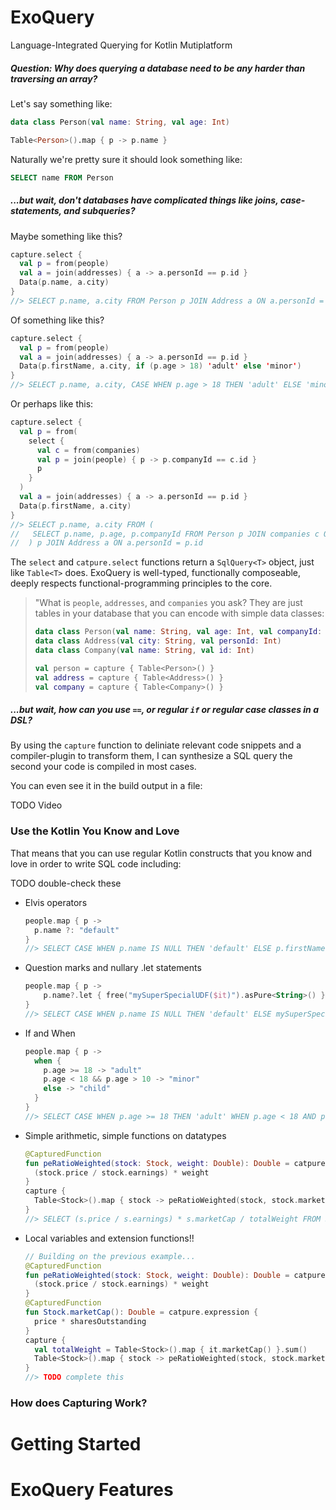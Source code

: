 # ExoQuery
Language-Integrated Querying for Kotlin Mutiplatform


##### *Question: Why does querying a database need to be any harder than traversing an array?* 

Let's say something like:
```kotlin
data class Person(val name: String, val age: Int)

Table<Person>().map { p -> p.name }
```
Naturally we're pretty sure it should look something like:
```sql
SELECT name FROM Person
```

##### *...but wait, don't databases have complicated things like joins, case-statements, and subqueries?*

Maybe something like this?
```kotlin
capture.select {
  val p = from(people)
  val a = join(addresses) { a -> a.personId == p.id }
  Data(p.name, a.city)
}
//> SELECT p.name, a.city FROM Person p JOIN Address a ON a.personId = p.id
```

Of something like this?
```kotlin
capture.select {
  val p = from(people)
  val a = join(addresses) { a -> a.personId == p.id }
  Data(p.firstName, a.city, if (p.age > 18) 'adult' else 'minor')
}
//> SELECT p.name, a.city, CASE WHEN p.age > 18 THEN 'adult' ELSE 'minor' END FROM Person p JOIN Address a ON a.personId = p.id
```

Or perhaps like this:
```kotlin
capture.select {
  val p = from(
    select {
      val c = from(companies)
      val p = join(people) { p -> p.companyId == c.id }
      p
    }
  )
  val a = join(addresses) { a -> a.personId == p.id }
  Data(p.firstName, a.city)
}
//> SELECT p.name, a.city FROM (
//   SELECT p.name, p.age, p.companyId FROM Person p JOIN companies c ON c.id = p.companyId
//  ) p JOIN Address a ON a.personId = p.id
```

The `select` and `catpure.select` functions return a `SqlQuery<T>` object, just like `Table<T>` does.
ExoQuery is well-typed, functionally composeable, deeply respects functional-programming
principles to the core.

> "What is `people`, `addresses`, and `companies` you ask? They are just tables in your database
> that you can encode with simple data classes:
> ```kotlin
> data class Person(val name: String, val age: Int, val companyId: Int)
> data class Address(val city: String, val personId: Int)
> data class Company(val name: String, val id: Int)
> 
> val person = capture { Table<Person>() }
> val address = capture { Table<Address>() }
> val company = capture { Table<Company>() }
> ```

##### *...but wait, how can you use `==`, or regular `if` or regular case classes in a DSL?*

By using the `capture` function to deliniate relevant code snippets and a compiler-plugin to
transform them, I can synthesize a SQL query the second your code is compiled in most cases.

You can even see it in the build output in a file:

TODO Video

### Use the Kotlin You Know and Love

That means that you can use regular Kotlin constructs that you know and love in order to write SQL code including:

TODO double-check these

- Elvis operators
  ```kotlin
  people.map { p ->
    p.name ?: "default"
  }
  //> SELECT CASE WHEN p.name IS NULL THEN 'default' ELSE p.firstName END FROM Person p
  ```
- Question marks and nullary .let statements
  ```kotlin
  people.map { p ->
      p.name?.let { free("mySuperSpecialUDF($it)").asPure<String>() } ?: "default"
  }
  //> SELECT CASE WHEN p.name IS NULL THEN 'default' ELSE mySuperSpecialUDF(p.name) END FROM Person p
  ```
- If and When
  ```kotlin
  people.map { p ->
    when {
      p.age >= 18 -> "adult"
      p.age < 18 && p.age > 10 -> "minor"
      else -> "child"
    } 
  }
  //> SELECT CASE WHEN p.age >= 18 THEN 'adult' WHEN p.age < 18 AND p.age > 10 THEN 'minor' ELSE 'child' END FROM Person p
  ```
- Simple arithmetic, simple functions on datatypes
  ```kotlin
  @CapturedFunction
  fun peRatioWeighted(stock: Stock, weight: Double): Double = catpure.expression {
    (stock.price / stock.earnings) * weight
  }
  capture {
    Table<Stock>().map { stock -> peRatioWeighted(stock, stock.marketCap/totalWeight) } 
  }
  //> SELECT (s.price / s.earnings) * s.marketCap / totalWeight FROM Stock s
  ```
- Local variables and extension functions!!
  ```kotlin
  // Building on the previous example...
  @CapturedFunction
  fun peRatioWeighted(stock: Stock, weight: Double): Double = catpure.expression {
    (stock.price / stock.earnings) * weight
  }
  @CapturedFunction
  fun Stock.marketCap(): Double = catpure.expression {
    price * sharesOutstanding
  }
  capture {
    val totalWeight = Table<Stock>().map { it.marketCap() }.sum()
    Table<Stock>().map { stock -> peRatioWeighted(stock, stock.marketCap/totalWeight) } 
  }
  //> TODO complete this
  ```

### How does Capturing Work?


# Getting Started


# ExoQuery Features
